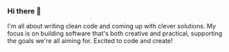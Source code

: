 ### Hi there 👋

I'm all about writing clean code and coming up with clever solutions. 
My focus is on building software that's both creative and practical, supporting the goals we're all aiming for. Excited to code and create!

<!--
**andreasv14/andreasv14** is a ✨ _special_ ✨ repository because its `README.md` (this file) appears on your GitHub profile.

Here are some ideas to get you started:

- 🔭 I’m currently working on ...
- 🌱 I’m currently learning ...
- 👯 I’m looking to collaborate on ...
- 🤔 I’m looking for help with ...
- 💬 Ask me about ...
- 📫 How to reach me: ...
- 😄 Pronouns: ...
- ⚡ Fun fact: ...
-->
